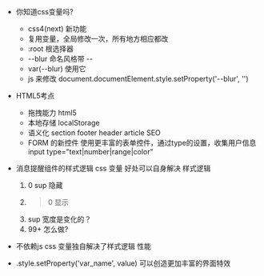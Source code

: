 - 你知道css变量吗?
    - css4(next) 新功能
    - 复用变量，全局修改一次，所有地方相应都改
    - :root 根选择器
    - --blur 命名风格带 --
    - var(--blur) 使用它
    - js 来修改     document.documentElement.style.setProperty('--blur', '')
- HTML5考点
    - 拖拽能力  html5
    - 本地存储  localStorage
    - 语义化    section footer header article SEO
    - FORM 的新控件
        使用更丰富的表单控件，通过type的设置，收集用户信息
        input type="text|number|range|color"

- 消息提醒组件的样式逻辑
    css 变量 好处可以自身解决 样式逻辑
    1. 0    sup 隐藏
    2. >0   显示
    3. sup 宽度是变化的？
    4. 99+ 怎么做?

- 不依赖js css 变量独自解决了样式逻辑
    性能 
- .style.setProperty('var_name', value)
    可以创造更加丰富的界面特效